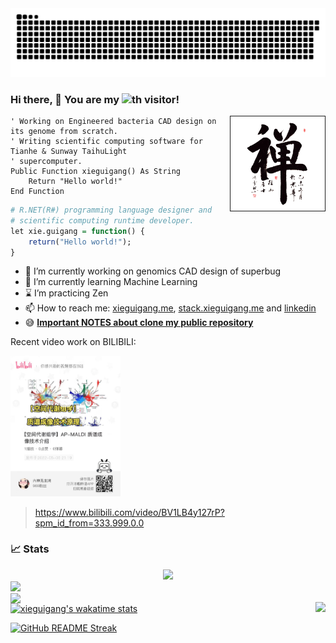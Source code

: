 <img src=".github/github-user-contribution.svg" />

### Hi there, 👋 You are my ![](https://profile-counter.glitch.me/xieguigang/count.svg)th visitor!

<a href="http://www.fxl1950.com/shufa/details-250.html">
<img src=".github/zen_fxl1950.png" width="30%" align="right" border="1px" />
</a>

```vbnet
' Working on Engineered bacteria CAD design on its genome from scratch. 
' Writing scientific computing software for Tianhe & Sunway TaihuLight 
' supercomputer.
Public Function xieguigang() As String
    Return "Hello world!"
End Function
```

```r
# R.NET(R#) programming language designer and 
# scientific computing runtime developer.
let xie.guigang = function() {
    return("Hello world!");
}
```

<!--
**xieguigang/xieguigang** is a ✨ _special_ ✨ repository because its `README.md` (this file) appears on your GitHub profile.-->

- 🔭 I’m currently working on genomics CAD design of superbug
- 🌱 I’m currently learning Machine Learning
- ⌛  I’m practicing Zen
- 📫 How to reach me: [xieguigang.me](http://xieguigang.me/), [stack.xieguigang.me](https://stack.xieguigang.me/) and [linkedin](https://www.linkedin.com/in/xie-guigang-8573b1109/)
- 😅 [**Important NOTES about clone my public repository**](https://github.com/xieguigang/xieguigang/blob/master/repo.md)

Recent video work on BILIBILI: 

<a href="https://www.bilibili.com/video/BV1LB4y127rP?spm_id_from=333.999.0.0">
<img src=".github/QR_APMALDI-MSImaging.jpg" width="35%" />
</a>

> https://www.bilibili.com/video/BV1LB4y127rP?spm_id_from=333.999.0.0

### 📈 Stats
<div align="center">
   <img src="https://github-profile-trophy.vercel.app/?username=xieguigang&theme=flat&no-frame=true&margin-w=30" />
</div>

<!--START_SECTION:waka-->
<!--END_SECTION:waka-->

<!-- https://github.com/vn7n24fzkq/github-profile-summary-cards -->
<img src="https://github-profile-summary-cards.vercel.app/api/cards/profile-details?username=xieguigang&theme=vue" />

<center>
<img width="450px" align="left" src="https://github-readme-stats.vercel.app/api?username=xieguigang&show_icons=true&hide_border=true&count_private=true&layout=compact" />
<p style='float:right;'>
    <img src="https://github-profile-summary-cards.vercel.app/api/cards/most-commit-language?username=xieguigang&theme=vue" />
</p>    
</center>

<!--
<figure>
    <a href="https://wakatime.com/@xieguigang">
        <img width="400px;" src="https://wakatime.com/share/@xieguigang/5e0d3440-e829-4446-8425-43c457be44ce.svg" /></a>
    </figure>
-->

[![xieguigang's wakatime stats](https://github-readme-stats.vercel.app/api/wakatime?username=xieguigang&layout=compact)](https://github.com/anuraghazra/github-readme-stats)

<p>
  <a href="https://github.com/DenverCoder1/github-readme-streak-stats">
      <img title="GitHub README Streak" src="http://github-readme-streak-stats.herokuapp.com?user=xieguigang&background=white&border=lightgray&stroke=lightgray&ring=D6E9CA&fire=F5B1AA&currStreakNum=black&sideNums=black&currStreakLabel=black&sideLabels=black&dates=black" alt="GitHub README Streak" />
  </a>
</p>
